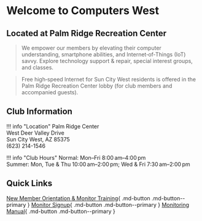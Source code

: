 # Welcome to Computers West

Located at Palm Ridge Recreation Center
---
> We empower our members by elevating their computer understanding, smartphone abilities, and Internet‑of‑Things (IoT) savvy. Explore technology support & repair, special interest groups, and classes.

> Free high‑speed Internet for Sun City West residents is offered in the Palm Ridge Recreation Center lobby (for club members and accompanied guests).

## Club Information
<div class="grid cards" markdown>

!!! info "Location"
    Palm Ridge Center  
    West Deer Valley Drive  
    Sun City West, AZ 85375  
    (623) 214-1546

!!! info "Club Hours"
    Normal: Mon–Fri 8:00 am–4:00 pm  
    Summer: Mon, Tue & Thu 10:00 am–2:00 pm; Wed & Fri 7:30 am–2:00 pm

</div>

## Quick Links

[New Member Orientation & Monitor Training](monitor/training.md){ .md-button .md-button--primary }
[Monitor Signup](monitor/signup.md){ .md-button .md-button--primary }
[Monitoring Manual](monitor/manual.md){ .md-button .md-button--primary }
